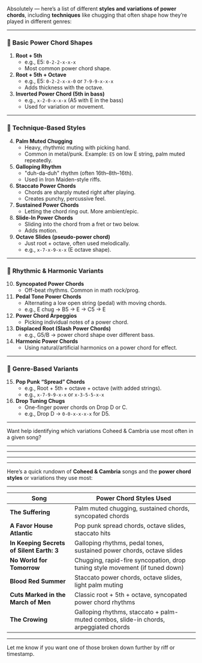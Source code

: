 Absolutely — here’s a list of different **styles and variations of power chords**, including **techniques** like chugging that often shape how they’re played in different genres:

---

### 🔹 **Basic Power Chord Shapes**
1. **Root + 5th**  
   - e.g., E5: `0-2-2-x-x-x`
   - Most common power chord shape.
2. **Root + 5th + Octave**  
   - e.g., E5: `0-2-2-x-x-0` or `7-9-9-x-x-x`
   - Adds thickness with the octave.
3. **Inverted Power Chord (5th in bass)**  
   - e.g., `x-2-0-x-x-x` (A5 with E in the bass)
   - Used for variation or movement.

---

### 🔹 **Technique-Based Styles**
4. **Palm Muted Chugging**  
   - Heavy, rhythmic muting with picking hand.
   - Common in metal/punk. Example: `E5` on low E string, palm muted repeatedly.
5. **Galloping Rhythm**  
   - "duh-da-duh" rhythm (often 16th–8th–16th).
   - Used in Iron Maiden-style riffs.
6. **Staccato Power Chords**  
   - Chords are sharply muted right after playing.
   - Creates punchy, percussive feel.
7. **Sustained Power Chords**  
   - Letting the chord ring out. More ambient/epic.
8. **Slide-In Power Chords**  
   - Sliding into the chord from a fret or two below.
   - Adds motion.
9. **Octave Slides (pseudo-power chord)**  
   - Just root + octave, often used melodically.
   - e.g., `x-7-x-9-x-x` (E octave shape).

---

### 🔹 **Rhythmic & Harmonic Variants**
10. **Syncopated Power Chords**  
    - Off-beat rhythms. Common in math rock/prog.
11. **Pedal Tone Power Chords**  
    - Alternating a low open string (pedal) with moving chords.
    - e.g., E chug → B5 → E → C5 → E
12. **Power Chord Arpeggios**  
    - Picking individual notes of a power chord.
13. **Displaced Root (Slash Power Chords)**  
    - e.g., G5/B → power chord shape over different bass.
14. **Harmonic Power Chords**  
    - Using natural/artificial harmonics on a power chord for effect.

---

### 🔹 **Genre-Based Variants**
15. **Pop Punk “Spread” Chords**  
    - e.g., Root + 5th + octave + octave (with added strings).
    - e.g., `x-7-9-9-x-x` or `x-3-5-5-x-x`
16. **Drop Tuning Chugs**  
    - One-finger power chords on Drop D or C.
    - e.g., Drop D → `0-0-x-x-x-x` for D5.

---

Want help identifying which variations Coheed & Cambria use most often in a given song?


---
---
---
---



Here’s a quick rundown of **Coheed & Cambria** songs and the **power chord styles** or variations they use most:

---

| **Song**                            | **Power Chord Styles Used**                                                                 |
|-------------------------------------|----------------------------------------------------------------------------------------------|
| **The Suffering**                   | Palm muted chugging, sustained chords, syncopated chords                                     |
| **A Favor House Atlantic**          | Pop punk spread chords, octave slides, staccato hits                                         |
| **In Keeping Secrets of Silent Earth: 3** | Galloping rhythms, pedal tones, sustained power chords, octave slides                       |
| **No World for Tomorrow**           | Chugging, rapid-fire syncopation, drop tuning style movement (if tuned down)                |
| **Blood Red Summer**                | Staccato power chords, octave slides, light palm muting                                      |
| **Cuts Marked in the March of Men** | Classic root + 5th + octave, syncopated power chord rhythms                                  |
| **The Crowing**                     | Galloping rhythms, staccato + palm-muted combos, slide-in chords, arpeggiated chords        |

---

Let me know if you want one of those broken down further by riff or timestamp.
